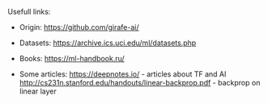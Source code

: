 Usefull links:

* Origin:
	https://github.com/girafe-ai/
	
* Datasets:
	https://archive.ics.uci.edu/ml/datasets.php

* Books:
	https://ml-handbook.ru/

* Some articles:
	https://deepnotes.io/ - articles about TF and AI
	http://cs231n.stanford.edu/handouts/linear-backprop.pdf - backprop on linear layer
 